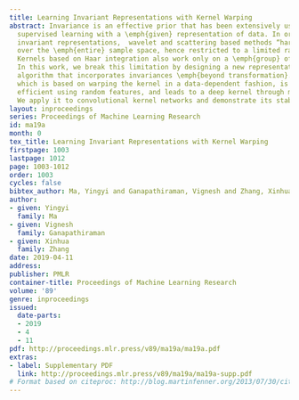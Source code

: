 ```yaml
---
title: Learning Invariant Representations with Kernel Warping
abstract: Invariance is an effective prior that has been extensively used to bias
  supervised learning with a \emph{given} representation of data. In order to learn
  invariant representations,  wavelet and scattering based methods “hard code” invariance
  over the \emph{entire} sample space, hence restricted to a limited range of transformations.
  Kernels based on Haar integration also work only on a \emph{group} of transformations.
  In this work, we break this limitation by designing a new representation learning
  algorithm that incorporates invariances \emph{beyond transformation}. Our approach,
  which is based on warping the kernel in a data-dependent fashion, is computationally
  efficient using random features, and leads to a deep kernel through multiple layers.
  We apply it to convolutional kernel networks and demonstrate its stability.
layout: inproceedings
series: Proceedings of Machine Learning Research
id: ma19a
month: 0
tex_title: Learning Invariant Representations with Kernel Warping
firstpage: 1003
lastpage: 1012
page: 1003-1012
order: 1003
cycles: false
bibtex_author: Ma, Yingyi and Ganapathiraman, Vignesh and Zhang, Xinhua
author:
- given: Yingyi
  family: Ma
- given: Vignesh
  family: Ganapathiraman
- given: Xinhua
  family: Zhang
date: 2019-04-11
address: 
publisher: PMLR
container-title: Proceedings of Machine Learning Research
volume: '89'
genre: inproceedings
issued:
  date-parts:
  - 2019
  - 4
  - 11
pdf: http://proceedings.mlr.press/v89/ma19a/ma19a.pdf
extras:
- label: Supplementary PDF
  link: http://proceedings.mlr.press/v89/ma19a/ma19a-supp.pdf
# Format based on citeproc: http://blog.martinfenner.org/2013/07/30/citeproc-yaml-for-bibliographies/
---
```

